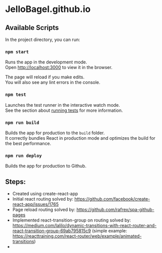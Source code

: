 # JelloBagel.github.io

## Available Scripts

In the project directory, you can run:

### `npm start`

Runs the app in the development mode.<br>
Open [http://localhost:3000](http://localhost:3000) to view it in the browser.

The page will reload if you make edits.<br>
You will also see any lint errors in the console.

### `npm test`

Launches the test runner in the interactive watch mode.<br>
See the section about [running tests](https://facebook.github.io/create-react-app/docs/running-tests) for more information.

### `npm run build`

Builds the app for production to the `build` folder.<br>
It correctly bundles React in production mode and optimizes the build for the best performance.

### `npm run deploy`

Builds the app for production to Github.<br>

## Steps:
- Created using create-react-app
- Initial react routing solved by: https://github.com/facebook/create-react-app/issues/1765
- Page reload routing solved by: https://github.com/rafrex/spa-github-pages
- Implemented react-transition-group on routing solved by: https://medium.com/lalilo/dynamic-transitions-with-react-router-and-react-transition-group-69ab795815c9 (simple example: https://reacttraining.com/react-router/web/example/animated-transitions)
- 
